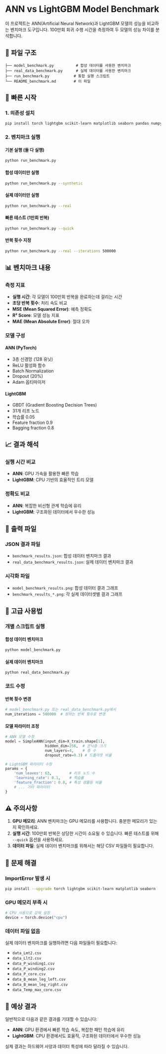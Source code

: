 # ANN vs LightGBM Model Benchmark

이 프로젝트는 ANN(Artificial Neural Network)과 LightGBM 모델의 성능을 비교하는 벤치마크 도구입니다. 100만회 회귀 수행 시간을 측정하여 두 모델의 성능 차이를 분석합니다.

## 📁 파일 구조

```
├── model_benchmark.py          # 합성 데이터를 사용한 벤치마크
├── real_data_benchmark.py      # 실제 데이터를 사용한 벤치마크  
├── run_benchmark.py           # 통합 실행 스크립트
└── README_benchmark.md        # 이 파일
```

## 🚀 빠른 시작

### 1. 의존성 설치

```bash
pip install torch lightgbm scikit-learn matplotlib seaborn pandas numpy
```

### 2. 벤치마크 실행

#### 기본 실행 (둘 다 실행)
```bash
python run_benchmark.py
```

#### 합성 데이터만 실행
```bash
python run_benchmark.py --synthetic
```

#### 실제 데이터만 실행
```bash
python run_benchmark.py --real
```

#### 빠른 테스트 (1만회 반복)
```bash
python run_benchmark.py --quick
```

#### 반복 횟수 지정
```bash
python run_benchmark.py --real --iterations 500000
```

## 📊 벤치마크 내용

### 측정 지표
- **실행 시간**: 각 모델이 100만회 반복을 완료하는데 걸리는 시간
- **초당 반복 횟수**: 처리 속도 비교
- **MSE (Mean Squared Error)**: 예측 정확도
- **R² Score**: 모델 성능 지표
- **MAE (Mean Absolute Error)**: 절대 오차

### 모델 구성

#### ANN (PyTorch)
- 3층 신경망 (128 유닛)
- ReLU 활성화 함수
- Batch Normalization
- Dropout (20%)
- Adam 옵티마이저

#### LightGBM
- GBDT (Gradient Boosting Decision Trees)
- 31개 리프 노드
- 학습률 0.05
- Feature fraction 0.9
- Bagging fraction 0.8

## 📈 결과 해석

### 실행 시간 비교
- **ANN**: GPU 가속을 활용한 빠른 학습
- **LightGBM**: CPU 기반의 효율적인 트리 모델

### 정확도 비교
- **ANN**: 복잡한 비선형 관계 학습에 유리
- **LightGBM**: 구조화된 데이터에서 우수한 성능

## 📁 출력 파일

### JSON 결과 파일
- `benchmark_results.json`: 합성 데이터 벤치마크 결과
- `real_data_benchmark_results.json`: 실제 데이터 벤치마크 결과

### 시각화 파일
- `model_benchmark_results.png`: 합성 데이터 결과 그래프
- `benchmark_results_*.png`: 각 실제 데이터셋별 결과 그래프

## 🔧 고급 사용법

### 개별 스크립트 실행

#### 합성 데이터 벤치마크
```bash
python model_benchmark.py
```

#### 실제 데이터 벤치마크
```bash
python real_data_benchmark.py
```

### 코드 수정

#### 반복 횟수 변경
```python
# model_benchmark.py 또는 real_data_benchmark.py에서
num_iterations = 500000  # 원하는 반복 횟수로 변경
```

#### 모델 파라미터 조정
```python
# ANN 모델 수정
model = SimpleANN(input_dim=X_train.shape[1], 
                  hidden_dim=256,  # 은닉층 크기
                  num_layers=4,    # 층 수
                  dropout_rate=0.3) # 드롭아웃 비율

# LightGBM 파라미터 수정
params = {
    'num_leaves': 63,        # 리프 노드 수
    'learning_rate': 0.1,    # 학습률
    'feature_fraction': 0.8, # 특성 샘플링 비율
    # ... 기타 파라미터
}
```

## ⚠️ 주의사항

1. **GPU 메모리**: ANN 벤치마크는 GPU 메모리를 사용합니다. 충분한 메모리가 있는지 확인하세요.
2. **실행 시간**: 100만회 반복은 상당한 시간이 소요될 수 있습니다. 빠른 테스트를 위해 `--quick` 옵션을 사용하세요.
3. **데이터 파일**: 실제 데이터 벤치마크를 위해서는 해당 CSV 파일들이 필요합니다.

## 🐛 문제 해결

### ImportError 발생 시
```bash
pip install --upgrade torch lightgbm scikit-learn matplotlib seaborn
```

### GPU 메모리 부족 시
```python
# CPU 사용으로 강제 설정
device = torch.device("cpu")
```

### 데이터 파일 없음
실제 데이터 벤치마크를 실행하려면 다음 파일들이 필요합니다:
- `data_Lmt2.csv`
- `data_Llt2.csv`
- `data_P_winding1.csv`
- `data_P_winding2.csv`
- `data_P_core.csv`
- `data_B_mean_leg_left.csv`
- `data_B_mean_leg_right.csv`
- `data_Temp_max_core.csv`

## 📝 예상 결과

일반적으로 다음과 같은 결과를 기대할 수 있습니다:

- **ANN**: GPU 환경에서 빠른 학습 속도, 복잡한 패턴 학습에 유리
- **LightGBM**: CPU 환경에서도 효율적, 구조화된 데이터에서 우수한 성능

실제 결과는 하드웨어 사양과 데이터 특성에 따라 달라질 수 있습니다. 